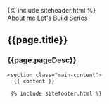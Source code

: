 <!DOCTYPE html>
<html lang="{{ site.lang | default: "en-US" }}">
  {% include siteheader.html %}
  <body>
    <section class="main-page-header">
      <nav class="main-nav">
        <a href="/about">About me</a>
        <a href="/category/lets-build-series.html" class="lets-build">Let's Build Series</a>
        <!-- <a href="/writing/" class="blog-link">Blog</a> -->
      </nav>
      <div class="main-header text-center">
        <div class="single-page-heading">
          <h1>{{page.title}}</h1>
          <div class="page description"><h3>{{page.pageDesc}}</h3></div>
        </div>
      </div>
    </section>

    <section class="main-content">
      {{ content }}

     {% include sitefooter.html %}
